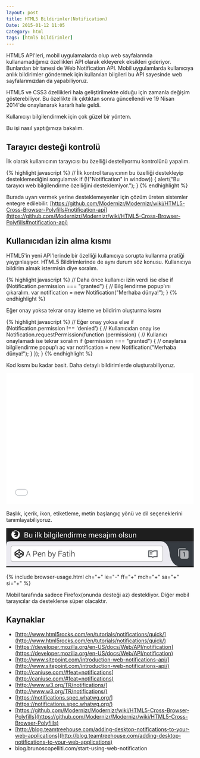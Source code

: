 ```yaml
---
layout: post
title: HTML5 Bildirimler(Notification)
Date: 2015-01-12 11:05
Category: html
tags: [html5 bildirimler]
---
```


HTML5 API'leri, mobil uygulamalarda olup web sayfalarında kullanamadığımız özellikleri API olarak ekleyerek eksikleri gideriyor. Bunlardan bir tanesi de Web Notification API. Mobil uygulamlarda kullanıcıya anlık bildirimler göndermek için kullanılan bilgileri bu API sayesinde web sayfalarımızdan da yapabiliyoruz. 

HTML5 ve CSS3 özellikleri hala geliştirilmekte olduğu için zamanla değişim gösterebiliyor. Bu özellikte ilk çıktıktan sonra güncellendi ve 19 Nisan 2014'de onaylanarak kararlı hale geldi.

Kullanıcıyı bilgilendirmek için çok güzel bir yöntem.

Bu işi nasıl yaptığımıza bakalım.

## Tarayıcı desteği kontrolü

İlk olarak kullanıcının tarayıcısı bu özelliği desteliyormu kontrolünü yapalım.

{% highlight javascript %}
// İlk kontrol tarayıcının bu özelliği destekleyip desteklemediğini sorgulamak
if (!("Notification" in window)) {
  alert("Bu tarayıcı web bilgilendirme özelliğini desteklemiyor.");
}
{% endhighlight %}

Burada uyarı vermek yerine desteklemeyenler için çözüm üreten sistemler entegre edilebilir. [https://github.com/Modernizr/Modernizr/wiki/HTML5-Cross-Browser-Polyfills#notification-api](https://github.com/Modernizr/Modernizr/wiki/HTML5-Cross-Browser-Polyfills#notification-api)

## Kullanıcıdan izin alma kısmı

HTML5'in yeni API'lerinde bir özelliği kullanıcıya sorupta kullanma pratiği yaygınlaşıyor. HTML5 Bildirimlerinde de aynı durum söz konusu. Kullanıcıya bildirim almak istermisin diye soralım.

{% highlight javascript %}
// Daha önce kullanıcı izin verdi ise
else if (Notification.permission === "granted") {
    // Bilgilendirme popup'ını çıkaralım.
    var notification = new Notification("Merhaba dünya!");
}
{% endhighlight %}

Eğer onay yoksa tekrar onay isteme ve bildirim oluşturma kısmı

{% highlight javascript %}
// Eğer onay yoksa
else if (Notification.permission !== 'denied') {
// Kullanıcıdan onay ise
Notification.requestPermission(function (permission) {
  // Kullanıcı onaylamadı ise tekrar soralım
  if (permission === "granted") {
    // onaylarsa bilgilendirme popup'ı aç
    var notification = new Notification("Merhaba dünya!");
  }
});
}
{% endhighlight %}

Kod kısmı bu kadar basit. Daha detaylı bildirimlerde oluşturabiliyoruz.

<iframe height='350' scrolling='no' src='//codepen.io/fatihhayri/embed/EaZxzw/' frameborder='no' allowtransparency='true' allowfullscreen='true' style='width: 100%;'></iframe>

Başlık, içerik, ikon, etiketleme, metin başlangıç yönü ve dil seçeneklerini tanımlayabiliyoruz.

![HTML5 bilgilendirme][html5_bilgilendirme]


{% include browser-usage.html ch="+" ie="-" ff="+" mch="+" sa="+" si="+" %}

Mobil tarafında sadece Firefox(onunda desteği az) destekliyor. Diğer mobil tarayıcılar da desteklerse süper olacaktır.

## Kaynaklar

 -  [http://www.html5rocks.com/en/tutorials/notifications/quick/](http://www.html5rocks.com/en/tutorials/notifications/quick/)
 - [https://developer.mozilla.org/en-US/docs/Web/API/notification](https://developer.mozilla.org/en-US/docs/Web/API/notification)
 - [http://www.sitepoint.com/introduction-web-notifications-api/](http://www.sitepoint.com/introduction-web-notifications-api/)
 - [http://caniuse.com/#feat=notifications](http://caniuse.com/#feat=notifications)
 - [http://www.w3.org/TR/notifications/](http://www.w3.org/TR/notifications/)
 - [https://notifications.spec.whatwg.org/](https://notifications.spec.whatwg.org/)
 - [https://github.com/Modernizr/Modernizr/wiki/HTML5-Cross-Browser-Polyfills](https://github.com/Modernizr/Modernizr/wiki/HTML5-Cross-Browser-Polyfills)
 - [http://blog.teamtreehouse.com/adding-desktop-notifications-to-your-web-applications](http://blog.teamtreehouse.com/adding-desktop-notifications-to-your-web-applications)
 - blog.brunoscopelliti.com/start-using-web-notification

[html5_bilgilendirme]: /images/html5_bilgilendirme1.jpg